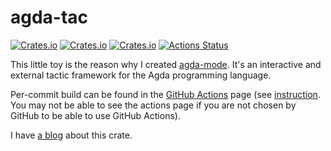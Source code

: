 # agda-tac

[![Crates.io](https://img.shields.io/crates/d/agda-tac.svg)][crates]
[![Crates.io](https://img.shields.io/crates/v/agda-tac.svg)][lib-rs]
[![Crates.io](https://img.shields.io/crates/l/agda-tac.svg)][crates]
[![Actions Status][ga-svg]][ga-url]

 [crates]: https://crates.io/crates/agda-tac
 [lib-rs]: https://lib.rs/agda-tac
 [ga-svg]: https://github.com/ice1000/agda-mode/workflows/build/badge.svg
 [ga-url]: https://github.com/ice1000/agda-mode/actions

This little toy is the reason why I created [agda-mode](https://lib.rs/agda-mode).
It's an interactive and external tactic framework for
the Agda programming language.

Per-commit build can be found in the [GitHub Actions][ga-url] page
(see [instruction](https://github.com/actions/upload-artifact).
You may not be able to see the actions page if you are not chosen by GitHub
to be able to use GitHub Actions).

I have [a blog](https://ice1000.org/2019/11-13-AgdaTac.html) about this crate.
